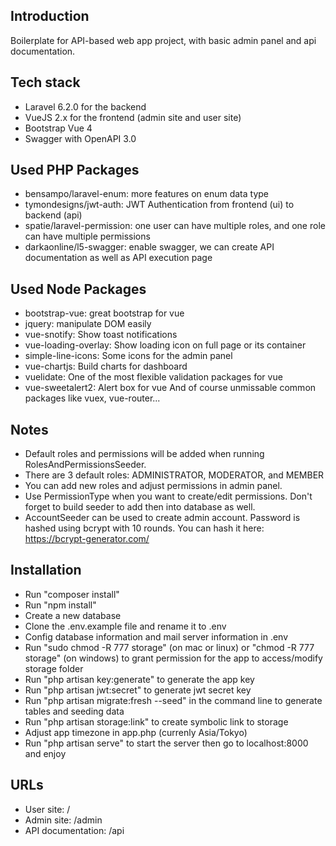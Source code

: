 ## Introduction
Boilerplate for API-based web app project, with basic admin panel and api documentation.

## Tech stack
- Laravel 6.2.0 for the backend
- VueJS 2.x for the frontend (admin site and user site)
- Bootstrap Vue 4
- Swagger with OpenAPI 3.0

## Used PHP Packages
- bensampo/laravel-enum: more features on enum data type
- tymondesigns/jwt-auth: JWT Authentication from frontend (ui) to backend (api)
- spatie/laravel-permission: one user can have multiple roles, and one role can have multiple permissions
- darkaonline/l5-swagger: enable swagger, we can create API documentation as well as API execution page

## Used Node Packages
- bootstrap-vue: great bootstrap for vue
- jquery: manipulate DOM easily
- vue-snotify: Show toast notifications
- vue-loading-overlay: Show loading icon on full page or its container
- simple-line-icons: Some icons for the admin panel
- vue-chartjs: Build charts for dashboard
- vuelidate: One of the most flexible validation packages for vue
- vue-sweetalert2: Alert box for vue
And of course unmissable common packages like vuex, vue-router...

## Notes
- Default roles and permissions will be added when running RolesAndPermissionsSeeder.
- There are 3 default roles: ADMINISTRATOR, MODERATOR, and MEMBER
- You can add new roles and adjust permissions in admin panel.
- Use PermissionType when you want to create/edit permissions. Don't forget to build seeder to add then into database as well.
- AccountSeeder can be used to create admin account. Password is hashed using bcrypt with 10 rounds. You can hash it here: https://bcrypt-generator.com/

## Installation
- Run "composer install"
- Run "npm install"
- Create a new database
- Clone the .env.example file and rename it to .env
- Config database information and mail server information in .env
- Run "sudo chmod -R 777 storage" (on mac or linux) or "chmod -R 777 storage" (on windows) to grant permission for the app to access/modify storage folder
- Run "php artisan key:generate" to generate the app key
- Run "php artisan jwt:secret" to generate jwt secret key
- Run "php artisan migrate:fresh --seed" in the command line to generate tables and seeding data
- Run "php artisan storage:link" to create symbolic link to storage
- Adjust app timezone in app.php (currenly Asia/Tokyo)
- Run "php artisan serve" to start the server then go to localhost:8000 and enjoy

## URLs
- User site: /
- Admin site: /admin
- API documentation: /api
